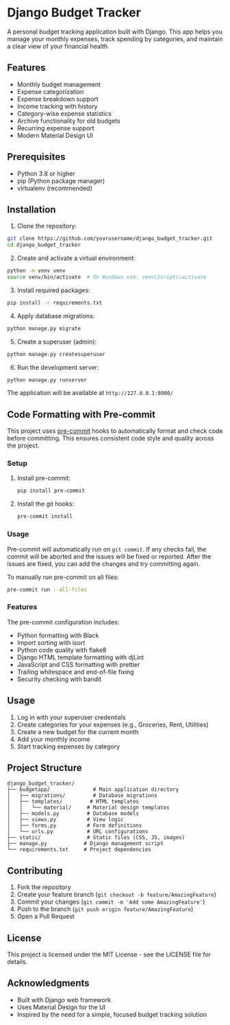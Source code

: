 # Django Budget Tracker

A personal budget tracking application built with Django. This app helps you manage your monthly expenses, track spending by categories, and maintain a clear view of your financial health.

## Features

- Monthly budget management
- Expense categorization
- Expense breakdown support
- Income tracking with history
- Category-wise expense statistics
- Archive functionality for old budgets
- Recurring expense support
- Modern Material Design UI

## Prerequisites

- Python 3.8 or higher
- pip (Python package manager)
- virtualenv (recommended)

## Installation

1. Clone the repository:
```bash
git clone https://github.com/yourusername/django_budget_tracker.git
cd django_budget_tracker
```

2. Create and activate a virtual environment:
```bash
python -m venv venv
source venv/bin/activate  # On Windows use: venv\Scripts\activate
```

3. Install required packages:
```bash
pip install -r requirements.txt
```

4. Apply database migrations:
```bash
python manage.py migrate
```

5. Create a superuser (admin):
```bash
python manage.py createsuperuser
```

6. Run the development server:
```bash
python manage.py runserver
```

The application will be available at `http://127.0.0.1:8000/`

## Code Formatting with Pre-commit

This project uses [pre-commit](https://pre-commit.com/) hooks to automatically format and check code before committing. This ensures consistent code style and quality across the project.

### Setup

1. Install pre-commit:
   ```bash
   pip install pre-commit
   ```

2. Install the git hooks:
   ```bash
   pre-commit install
   ```

### Usage

Pre-commit will automatically run on `git commit`. If any checks fail, the commit will be aborted and the issues will be fixed or reported. After the issues are fixed, you can add the changes and try committing again.

To manually run pre-commit on all files:
```bash
pre-commit run --all-files
```

### Features

The pre-commit configuration includes:
- Python formatting with Black
- Import sorting with isort
- Python code quality with flake8
- Django HTML template formatting with djLint
- JavaScript and CSS formatting with prettier
- Trailing whitespace and end-of-file fixing
- Security checking with bandit

## Usage

1. Log in with your superuser credentials
2. Create categories for your expenses (e.g., Groceries, Rent, Utilities)
3. Create a new budget for the current month
4. Add your monthly income
5. Start tracking expenses by category

## Project Structure

```
django_budget_tracker/
├── budgetapp/              # Main application directory
│   ├── migrations/         # Database migrations
│   ├── templates/         # HTML templates
│   │   └── material/     # Material design templates
│   ├── models.py         # Database models
│   ├── views.py          # View logic
│   ├── forms.py          # Form definitions
│   └── urls.py           # URL configurations
├── static/               # Static files (CSS, JS, images)
├── manage.py            # Django management script
└── requirements.txt     # Project dependencies
```

## Contributing

1. Fork the repository
2. Create your feature branch (`git checkout -b feature/AmazingFeature`)
3. Commit your changes (`git commit -m 'Add some AmazingFeature'`)
4. Push to the branch (`git push origin feature/AmazingFeature`)
5. Open a Pull Request

## License

This project is licensed under the MIT License - see the LICENSE file for details.

## Acknowledgments

- Built with Django web framework
- Uses Material Design for the UI
- Inspired by the need for a simple, focused budget tracking solution
